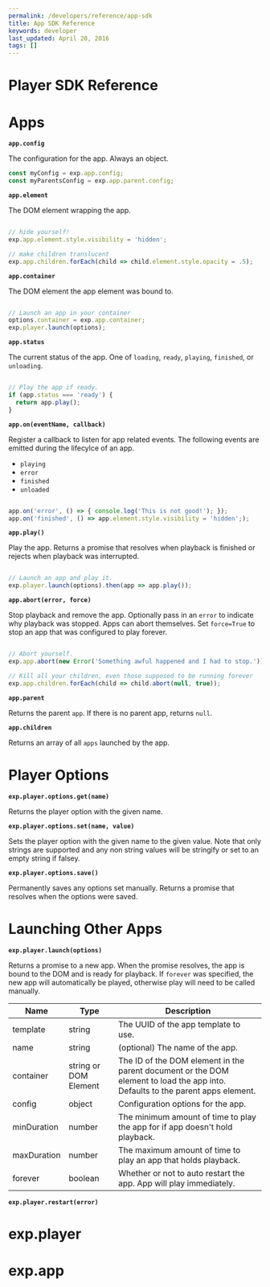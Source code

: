 ```yaml
---
permalink: /developers/reference/app-sdk
title: App SDK Reference
keywords: developer
last_updated: April 20, 2016
tags: []
---
```



# Player SDK Reference


# Apps

**`app.config`**

The configuration for the app. Always an object.

```javascript
const myConfig = exp.app.config;
const myParentsConfig = exp.app.parent.config;
```

**`app.element`**

The DOM element wrapping the app.

```javascript

// hide yourself!
exp.app.element.style.visibility = 'hidden';

// make children translucent
exp.app.children.forEach(child => child.element.style.opacity = .5);

```

**`app.container`**

The DOM element the app element was bound to.

```javascript

// Launch an app in your container
options.container = exp.app.container;
exp.player.launch(options);

```


**`app.status`**

The current status of the app. One of `loading`, `ready`, `playing`, `finished`, or `unloading`.

```javascript

// Play the app if ready.
if (app.status === 'ready') {
  return app.play();
}

```

**`app.on(eventName, callback)`**

Register a callback to listen for app related events. The following events are emitted during the lifecylce of an app.

- `playing`
- `error`
- `finished`
- `unloaded`

```javascript

app.on('error', () => { console.log('This is not good!'); });
app.on('finished', () => app.element.style.visibility = 'hidden';);

```


**`app.play()`**

Play the app. Returns a promise that resolves when playback is finished or rejects when playback was interrupted.

```javascript

// Launch an app and play it.
exp.player.launch(options).then(app => app.play());

```


**`app.abort(error, force)`**

Stop playback and remove the app. Optionally pass in an `error` to indicate why playback was stopped. Apps can abort themselves. Set `force=True` to stop an app that was configured to play forever.

```javascript

// Abort yourself.
exp.app.abort(new Error('Something awful happened and I had to stop.'));

// Kill all your children, even those supposed to be running forever
exp.app.children.forEach(child => child.abort(null, true));


```


**`app.parent`**

Returns the parent `app`. If there is no parent app, returns `null`.


**`app.children`**

Returns an array of all `apps` launched by the app.




# Player Options

**`exp.player.options.get(name)`**

Returns the player option with the given name.

**`exp.player.options.set(name, value)`**

Sets the player option with the given name to the given value. Note that only strings are supported and any non string values will be stringify or set to an empty string if falsey.

**`exp.player.options.save()`**

Permanently saves any options set manually. Returns a promise that resolves when the options were saved.


# Launching Other Apps

**`exp.player.launch(options)`**

Returns a promise to a new app. When the promise resolves, the app is bound to the DOM and is ready for playback. If `forever` was specified, the new app will automatically be played, otherwise play will need to be called manually.

Name | Type | Description
--- | --- | ---
template | string | The UUID of the app template to use.
name | string | (optional) The name of the app.
container | string or DOM Element | The ID of the DOM element in the parent document or the DOM element to load the app into. Defaults to the parent apps element.
config | object | Configuration options for the app.
minDuration | number | The minimum amount of time to play the app for if app doesn't hold playback.
maxDuration | number | The maximum amount of time to play an app that holds playback.
forever | boolean | Whether or not to auto restart the app. App will play immediately.


**`exp.player.restart(error)`**
# exp.player

# exp.app
